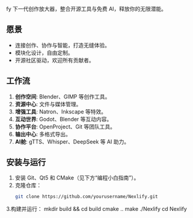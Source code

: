 fy
下一代创作放大器，整合开源工具与免费 AI，释放你的无限潜能。

## 愿景
- 连接创作、协作与智能，打造无缝体验。
- 模块化设计，自由定制。
- 开源社区驱动，欢迎所有贡献者。

## 工作流
1. **创作空间**: Blender、GIMP 等创作工具。
2. **资源中心**: 文件与媒体管理。
3. **增强工具**: Natron、Inkscape 等特效。
4. **互动世界**: Godot、Blender 等互动内容。
5. **协作平台**: OpenProject、Git 等团队工具。
6. **输出中心**: 多格式导出。
7. **AI舱**: gTTS、Whisper、DeepSeek 等 AI 助力。

## 安装与运行
1. 安装 Git、Qt5 和 CMake（见下方“编程小白指南”）。
2. 克隆仓库：
   ```bash
   git clone https://github.com/yourusername/Nexlify.git
3.构建并运行：
mkdir build && cd build
cmake ..
make
./Nexlify
   cd Nexlify

